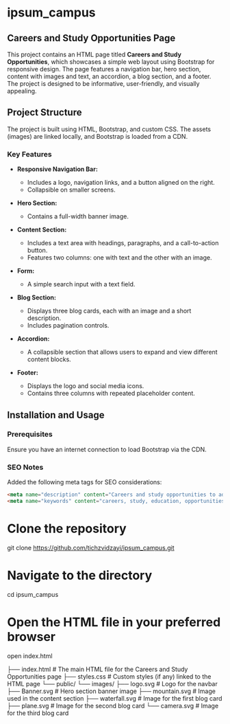 # ipsum_campus

## Careers and Study Opportunities Page

This project contains an HTML page titled **Careers and Study Opportunities**, which showcases a simple web layout using Bootstrap for responsive design. The page features a navigation bar, hero section, content with images and text, an accordion, a blog section, and a footer. The project is designed to be informative, user-friendly, and visually appealing.

## Project Structure

The project is built using HTML, Bootstrap, and custom CSS. The assets (images) are linked locally, and Bootstrap is loaded from a CDN.

### Key Features
- **Responsive Navigation Bar:**
  - Includes a logo, navigation links, and a button aligned on the right.
  - Collapsible on smaller screens.
  
- **Hero Section:**
  - Contains a full-width banner image.

- **Content Section:**
  - Includes a text area with headings, paragraphs, and a call-to-action button.
  - Features two columns: one with text and the other with an image.

- **Form:**
  - A simple search input with a text field.

- **Blog Section:**
  - Displays three blog cards, each with an image and a short description.
  - Includes pagination controls.

- **Accordion:**
  - A collapsible section that allows users to expand and view different content blocks.

- **Footer:**
  - Displays the logo and social media icons.
  - Contains three columns with repeated placeholder content.

## Installation and Usage

### Prerequisites
Ensure you have an internet connection to load Bootstrap via the CDN.

### SEO Notes
Added the following meta tags for SEO considerations:

```html
<meta name="description" content="Careers and study opportunities to advance your skills.">
<meta name="keywords" content="careers, study, education, opportunities">

```

# Clone the repository
git clone https://github.com/tichzvidzayi/ipsum_campus.git

# Navigate to the directory
cd ipsum_campus

# Open the HTML file in your preferred browser
open index.html



├── index.html              # The main HTML file for the Careers and Study Opportunities page
├── styles.css              # Custom styles (if any) linked to the HTML page
└── public/
    └── images/
        ├── logo.svg        # Logo for the navbar
        ├── Banner.svg      # Hero section banner image
        ├── mountain.svg    # Image used in the content section
        ├── waterfall.svg   # Image for the first blog card
        ├── plane.svg       # Image for the second blog card
        └── camera.svg      # Image for the third blog card
        